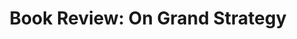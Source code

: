 ---
layout:       post
title:        "Book Review: On Grand Strategy"
url:          "/posts/ongrandstrategy.html"
canonical_url: "/posts/ongrandstrategy.html"
redirect_to: /posts/ongrandstrategy.html
---